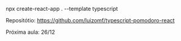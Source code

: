 npx create-react-app . --template typescript

Repositótio: https://github.com/luizomf/typescript-pomodoro-react

Próxima aula: 26/12
